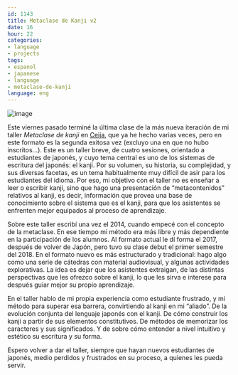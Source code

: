 ```yaml
---
id: 1143
title: Metaclase de Kanji v2
date: 16
hour: 22
categories:
- language
- projects
tags:
- espanol
- japanese
- language
- metaclase-de-kanji
language: eng
---
```


![image](/files/2019/06-metaclase-de-kanji-v2/metaclase.png)

Este viernes pasado terminé la última clase de la más nueva iteración de mi taller _Metaclase de kanji_ en [Ceija](http://www.ceija.cl), que ya he hecho varias veces, pero en este formato es la segunda exitosa vez (excluyo una en que no hubo inscritos…). Este es un taller breve, de cuatro sesiones, orientado a estudiantes de japonés, y cuyo tema central es uno de los sistemas de escritura del japonés: el kanji. Por su volumen, su historia, su complejidad, y sus diversas facetas, es un tema habitualmente muy difícil de asir para los estudiantes del idioma. Por eso, mi objetivo con el taller no es enseñar a leer o escribir kanji, sino que hago una presentación de “metacontenidos” relativos al kanji, es decir, información que provea una base de conocimiento sobre el sistema que es el kanji, para que los asistentes se enfrenten mejor equipados al proceso de aprendizaje.<!-- more -->

Sobre este taller escribí una vez el 2014, cuando empecé con el concepto de la metaclase. En ese tiempo mi método era más libre y más dependiente en la participación de los alumnos. Al formato actual le dí forma el 2017, después de volver de Japón, pero tuvo su clase debut el primer semestre del 2018. En el formato nuevo es más estructurado y tradicional: hago algo como una serie de cátedras con material audiovisual, y algunas actividades explorativas. La idea es dejar que los asistentes extraigan, de las distintas perspectivas que les ofrezco sobre el kanji, lo que les sirva e interese para después guiar mejor su propio aprendizaje.

En el taller hablo de mi propia experiencia como estudiante frustrado, y mi método para superar esa barrera, convirtiendo al kanji en mi “aliado”. De la evolución conjunta del lenguaje japonés con el kanji. De cómo construir los kanji a partir de sus elementos constitutivos. De métodos de memorizar los caracteres y sus significados. Y de sobre cómo entender a nivel intuitivo y estético su escritura y su forma.

Espero volver a dar el taller, siempre que hayan nuevos estudiantes de japonés, medio perdidos y frustrados en su proceso, a quienes les pueda servir.
